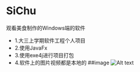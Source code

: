 # SiChu
观看美食制作的Windows端的软件
* 1.大三上学期软件工程个人项目
* 2.使用JavaFx
* 3.使用exe4j进行项目打包
* 4.软件上的图片视频都是本地的
##image
![Alt text](https://github.com/wzdnh/SiChu/img/1.png)
